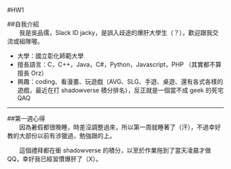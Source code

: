 #HW1

##自我介紹
<br>
　　我是吳品儒，Slack ID jacky，是誤入歧途的爆肝大學生（？），歡迎跟我交流或組隊喔。

* 大學：國立彰化師範大學
* 擅長語言：C，C++，Java，C#，Python，Javascript，PHP （其實都不算擅長 Orz）
* 興趣：coding、看漫畫、玩遊戲（AVG、SLG、手遊、桌遊、還有各式各樣的遊戲，最近在打 shadowverse 積分排名），反正就是一個當不成 geek 的死宅 QAQ

***

##第一週心得
<br>
　　因為暑假都很晚睡，時差沒調整過來，所以第一周就睡著了（汗），不過幸好教的大部份以前有涉獵過，勉強跟的上。

　　這個禮拜都在衝 shadowverse 的積分，以至於作業拖到了當天凌晨才做 QQ，幸好我已經習慣爆肝了（X）。

